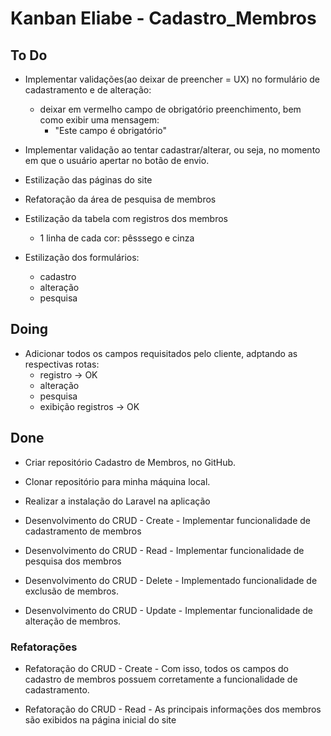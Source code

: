 # Kanban Eliabe - Cadastro_Membros

## To Do

- Implementar validações(ao deixar de preencher = UX) no formulário de cadastramento e de alteração:
  - deixar em vermelho campo de obrigatório preenchimento, bem como exibir uma mensagem:
    - "Este campo é obrigatório"

- Implementar validação ao tentar cadastrar/alterar, ou seja, no momento em que o usuário apertar no botão de envio.
- Estilização das páginas do site
- Refatoração da área de pesquisa de membros
- Estilização da tabela com registros dos membros
  - 1 linha de cada cor: pêsssego e cinza

- Estilização dos formulários:
  - cadastro
  - alteração
  - pesquisa

## Doing

- Adicionar todos os campos requisitados pelo cliente, adptando as respectivas rotas:
  - registro -> OK
  - alteração
  - pesquisa
  - exibição registros -> OK

## Done

- Criar repositório Cadastro de Membros, no GitHub.

- Clonar repositório para minha máquina local.

- Realizar a instalação do Laravel na aplicação

- Desenvolvimento do CRUD - Create - Implementar funcionalidade de cadastramento de membros

- Desenvolvimento do CRUD - Read - Implementar funcionalidade de pesquisa dos membros

- Desenvolvimento do CRUD - Delete - Implementado funcionalidade de exclusão de membros.

- Desenvolvimento do CRUD - Update - Implementar funcionalidade de alteração de membros.

### Refatorações

- Refatoração do CRUD - Create - Com isso, todos os campos do cadastro de membros possuem corretamente a funcionalidade de cadastramento.

- Refatoração do CRUD - Read - As principais informações dos membros são exibidos na página inicial do site